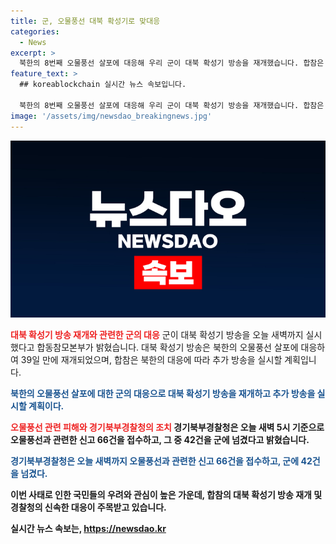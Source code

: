 ```yaml
---
title: 군, 오물풍선 대북 확성기로 맞대응
categories:
  - News
excerpt: >
  북한의 8번째 오물풍선 살포에 대응해 우리 군이 대북 확성기 방송을 재개했습니다. 합참은 북한의 대응에 따라 추가 방송을 실시한다는 방침입니다. 경기북부경찰청은 오늘 새벽 5시 기준 관련 신고 66건을 접수하고 이 중 42건을 군에 넘겼다고 밝혔습니다. MBC 뉴스는 24시간 여러분의 제보를 기다립니다. ▷ 전화 02-784-4000 ▷ 이메일 mbcjebo@mbc.co.kr ▷ 카카오톡 @mbc제보
feature_text: >
  ## koreablockchain 실시간 뉴스 속보입니다.

  북한의 8번째 오물풍선 살포에 대응해 우리 군이 대북 확성기 방송을 재개했습니다. 합참은 북한의 대응에 따라 추가 방송을 실시한다는 방침입니다. 경기북부경찰청은 오늘 새벽 5시 기준 관련 신고 66건을 접수하고 이 중 42건을 군에 넘겼다고 밝혔습니다. MBC 뉴스는 24시간 여러분의 제보를 기다립니다. ▷ 전화 02-784-4000 ▷ 이메일 mbcjebo@mbc.co.kr ▷ 카카오톡 @mbc제보
image: '/assets/img/newsdao_breakingnews.jpg'
---
```


<p><img src="/assets/img/newsdao_breakingnews.jpg" alt="koreablockchain 속보" /></p>

<p><b><span style="color: #ee2323;">대북 확성기 방송 재개와 관련한 군의 대응</span></b>
군이 대북 확성기 방송을 오늘 새벽까지 실시했다고 합동참모본부가 밝혔습니다. 대북 확성기 방송은 북한의 오물풍선 살포에 대응하여 39일 만에 재개되었으며, 합참은 북한의 대응에 따라 추가 방송을 실시할 계획입니다.</p>

<p><b><span style="color: #1a5490;">북한의 오물풍선 살포에 대한 군의 대응으로 대북 확성기 방송을 재개하고 추가 방송을 실시할 계획이다.</span><b></p>

<p><b><span style="color: #ee2323;">오물풍선 관련 피해와 경기북부경찰청의 조치</span></b>
경기북부경찰청은 오늘 새벽 5시 기준으로 오물풍선과 관련한 신고 66건을 접수하고, 그 중 42건을 군에 넘겼다고 밝혔습니다.</p>

<p><b><span style="color: #1a5490;">경기북부경찰청은 오늘 새벽까지 오물풍선과 관련한 신고 66건을 접수하고, 군에 42건을 넘겼다.</span></b></p>

<p>이번 사태로 인한 국민들의 우려와 관심이 높은 가운데, 합참의 대북 확성기 방송 재개 및 경찰청의 신속한 대응이 주목받고 있습니다.</p>
실시간 뉴스 속보는, <a href="https://newsdao.kr" rel="dofollow">https://newsdao.kr</a>


